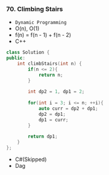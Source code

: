 ### 70. Climbing Stairs
* `Dynamic Programming`
* O(n), O(1)
* f(n) = f(n - 1) + f(n - 2)
* C++
```cpp
class Solution {
public:
    int climbStairs(int n) {
        if(n <= 2){
            return n;
        }
        
        int dp2 = 1, dp1 = 2;
        
        for(int i = 3; i <= n; ++i){
            auto curr = dp2 + dp1;
            dp2 = dp1;
            dp1 = curr;
        }
        
        return dp1;
    }
};
```
* C#(Skipped)
* Dag
